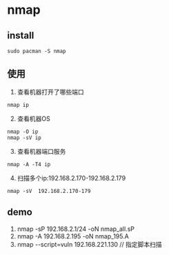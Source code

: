 # nmap
## install
```
sudo pacman -S nmap
```

## 使用
1. 查看机器打开了哪些端口
```
nmap ip
```

2. 查看机器OS
```
nmap -O ip
nmap -sV ip
```

3. 查看机器端口服务
```
nmap -A -T4 ip

```

4. 扫描多个ip:192.168.2.170-192.168.2.179
```
nmap -sV  192.168.2.170-179
```


## demo
1. nmap -sP 192.168.2.1/24 -oN nmap_all.sP
2. nmap -A 192.168.2.195 -oN nmap_195.A
3. nmap --script=vuln 192.168.221.130  // 指定脚本扫描
